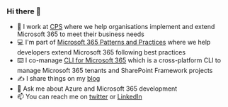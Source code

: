 ### Hi there 👋

- 💼 I work at [CPS](https://www.cps.co.uk) where we help organisations implement and extend Microsoft 365 to meet their business needs
- 💻 I'm part of [Microsoft 365 Patterns and Practices](https://pnp.github.io) where we help developers extend Microsoft 365 following best practices
- ⌨️ I co-manage [CLI for Microsoft 365](https://pnp.github.io/cli-microsoft365/) which is a cross-platform CLI to manage Microsoft 365 tenants and SharePoint Framework projects
- ✍️ I share things on my [blog](https://garrytrinder.github.io) 
- 💬 Ask me about Azure and Microsoft 365 development
- 📫 You can reach me on [twitter](https://twitter.com/garrytrinder) or [LinkedIn](https://www.linkedin.com/in/gtrinder)
